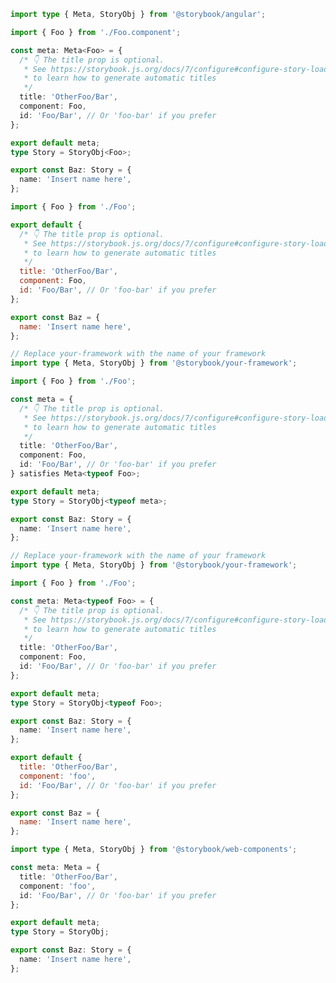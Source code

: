 ```ts filename="FooBar.stories.ts" renderer="angular" language="ts"
import type { Meta, StoryObj } from '@storybook/angular';

import { Foo } from './Foo.component';

const meta: Meta<Foo> = {
  /* 👇 The title prop is optional.
   * See https://storybook.js.org/docs/7/configure#configure-story-loading
   * to learn how to generate automatic titles
   */
  title: 'OtherFoo/Bar',
  component: Foo,
  id: 'Foo/Bar', // Or 'foo-bar' if you prefer
};

export default meta;
type Story = StoryObj<Foo>;

export const Baz: Story = {
  name: 'Insert name here',
};
```

```js filename="FooBar.stories.js|jsx" renderer="common" language="js"
import { Foo } from './Foo';

export default {
  /* 👇 The title prop is optional.
   * See https://storybook.js.org/docs/7/configure#configure-story-loading
   * to learn how to generate automatic titles
   */
  title: 'OtherFoo/Bar',
  component: Foo,
  id: 'Foo/Bar', // Or 'foo-bar' if you prefer
};

export const Baz = {
  name: 'Insert name here',
};
```

```ts filename="FooBar.stories.ts|tsx" renderer="common" language="ts-4-9"
// Replace your-framework with the name of your framework
import type { Meta, StoryObj } from '@storybook/your-framework';

import { Foo } from './Foo';

const meta = {
  /* 👇 The title prop is optional.
   * See https://storybook.js.org/docs/7/configure#configure-story-loading
   * to learn how to generate automatic titles
   */
  title: 'OtherFoo/Bar',
  component: Foo,
  id: 'Foo/Bar', // Or 'foo-bar' if you prefer
} satisfies Meta<typeof Foo>;

export default meta;
type Story = StoryObj<typeof meta>;

export const Baz: Story = {
  name: 'Insert name here',
};
```

```ts filename="FooBar.stories.ts|tsx" renderer="common" language="ts"
// Replace your-framework with the name of your framework
import type { Meta, StoryObj } from '@storybook/your-framework';

import { Foo } from './Foo';

const meta: Meta<typeof Foo> = {
  /* 👇 The title prop is optional.
   * See https://storybook.js.org/docs/7/configure#configure-story-loading
   * to learn how to generate automatic titles
   */
  title: 'OtherFoo/Bar',
  component: Foo,
  id: 'Foo/Bar', // Or 'foo-bar' if you prefer
};

export default meta;
type Story = StoryObj<typeof Foo>;

export const Baz: Story = {
  name: 'Insert name here',
};
```

```js filename="FooBar.stories.js" renderer="web-components" language="js"
export default {
  title: 'OtherFoo/Bar',
  component: 'foo',
  id: 'Foo/Bar', // Or 'foo-bar' if you prefer
};

export const Baz = {
  name: 'Insert name here',
};
```

```ts filename="FooBar.stories.ts" renderer="web-components" language="ts"
import type { Meta, StoryObj } from '@storybook/web-components';

const meta: Meta = {
  title: 'OtherFoo/Bar',
  component: 'foo',
  id: 'Foo/Bar', // Or 'foo-bar' if you prefer
};

export default meta;
type Story = StoryObj;

export const Baz: Story = {
  name: 'Insert name here',
};
```
